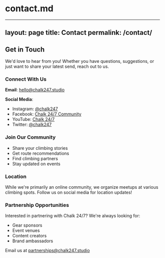 # contact.md
---
layout: page
title: Contact
permalink: /contact/
---

## Get in Touch

We'd love to hear from you! Whether you have questions, suggestions, or just want to share your latest send, reach out to us.

### Connect With Us

**Email**: [hello@chalk247.studio](mailto:hello@chalk247.studio)

**Social Media**:
- Instagram: [@chalk247](https://instagram.com/chalk247)
- Facebook: [Chalk 24/7 Community](https://facebook.com/chalk247)
- YouTube: [Chalk 24/7](https://youtube.com/chalk247)
- Twitter: [@chalk247](https://twitter.com/chalk247)

### Join Our Community

- Share your climbing stories
- Get route recommendations
- Find climbing partners
- Stay updated on events

### Location

While we're primarily an online community, we organize meetups at various climbing spots. Follow us on social media for location updates!

### Partnership Opportunities

Interested in partnering with Chalk 24/7? We're always looking for:
- Gear sponsors
- Event venues
- Content creators
- Brand ambassadors

Email us at [partnerships@chalk247.studio](mailto:partnerships@chalk247.studio)